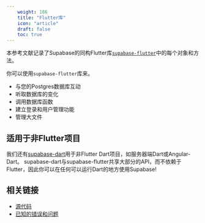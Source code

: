 ```yaml
---
    weight: 186
    title: "Flutter库"
    icon: "article"
    draft: false
    toc: true
---
```


本参考文献记录了Supabase的同构Flutter库[`supabase-flutter`](https://pub.dev/packages/supabase_flutter)中的每个对象和方法。

你可以使用`supabase-flutter`库来。

- 与您的Postgres数据库互动
- 听取数据库的变化
- 调用数据库函数
- 建立登录和用户管理功能
- 管理大文件


## 适用于非Flutter项目

我们还有[supabase-dart](https://github.com/supabase-community/supabase-dart)用于非Flutter Dart项目，如服务器端Dart或Angular-Dart。
supabase-dart与supabase-flutter共享大部分的API，而不依赖于Flutter，因此你可以在任何可以运行Dart的地方使用Supabase!

## 相关链接

- [源代码](https://github.com/supabase/supabase-flutter)
- [已知的错误和问题](https://github.com/supabase/supabase-flutter/issues)